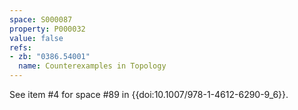 ```yaml
---
space: S000087
property: P000032
value: false
refs:
- zb: "0386.54001"
  name: Counterexamples in Topology
---
```


See item #4 for space #89 in {{doi:10.1007/978-1-4612-6290-9_6}}.
